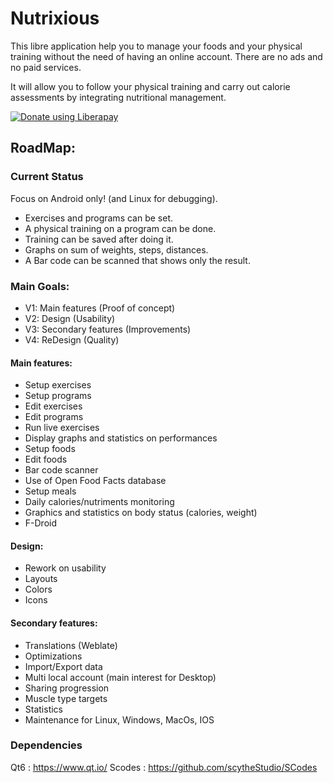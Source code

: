 # Nutrixious
This libre application help you to manage your foods and your physical training without the need of having an online account.
There are no ads and no paid services.

It will allow you to follow your physical training and carry out calorie assessments by integrating nutritional management.

<noscript><a href="https://liberapay.com/Ledjlale/donate"><img alt="Donate using Liberapay" src="https://liberapay.com/assets/widgets/donate.svg"></a></noscript>

## RoadMap:

### Current Status

Focus on Android only! (and Linux for debugging).

- Exercises and programs can be set.
- A physical training on a program can be done.
- Training can be saved after doing it.
- Graphs on sum of weights, steps, distances.
- A Bar code can be scanned that shows only the result.

### Main Goals:

- V1: Main features (Proof of concept)
- V2: Design (Usability)
- V3: Secondary features (Improvements)
- V4: ReDesign (Quality)

#### Main features:
- Setup exercises
- Setup programs
- Edit exercises
- Edit programs
- Run live exercises
- Display graphs and statistics on performances
- Setup foods
- Edit foods
- Bar code scanner
- Use of Open Food Facts database
- Setup meals
- Daily calories/nutriments monitoring
- Graphics and statistics on body status (calories, weight)
- F-Droid

#### Design:
- Rework on usability
- Layouts
- Colors
- Icons

#### Secondary features:
- Translations (Weblate)
- Optimizations
- Import/Export data
- Multi local account (main interest for Desktop)
- Sharing progression
- Muscle type targets
- Statistics
- Maintenance for Linux, Windows, MacOs, IOS

### Dependencies
Qt6 : https://www.qt.io/
Scodes : https://github.com/scytheStudio/SCodes
